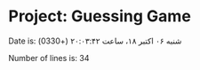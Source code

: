   # Project: Guessing Game
    
Date is: 
‫شنبه ۰۶ اكتبر ۱۸، ساعت ۲۰:۰۳:۴۲ (+0330)‬   
    
Number of lines is:
34
